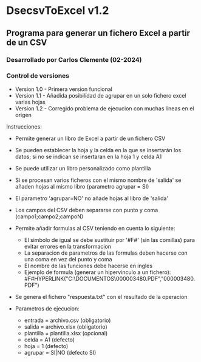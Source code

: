 # DsecsvToExcel v1.2
## Programa para generar un fichero Excel a partir de un CSV

### Desarrollado por Carlos Clemente (02-2024)

### Control de versiones
- Version 1.0 - Primera version funcional
- Version 1.1 - Añadida posibilidad de agrupar en un solo fichero excel varias hojas
- Version 1.2 - Corregido problema de ejecucion con muchas lineas en el origen

Instrucciones:
- Permite generar un libro de Excel a partir de un fichero CSV
- Se pueden establecer la hoja y la celda en la que se insertarán los datos; si no se indican se insertaran en la hoja 1 y celda A1
- Se puede utilizar un libro personalizado como plantilla
- Si se procesan varios ficheros con el mismo nombre de 'salida' se añaden hojas al mismo libro (parametro agrupar = SI)
- El parametro 'agrupar=NO' no añade hojas al libro de 'salida'
- Los campos del CSV deben separarse con punto y coma (campo1;campo2;campoN)
- Permite añadir formulas al CSV teniendo en cuenta lo siguiente:
	* El simbolo de igual se debe sustituir por '#F#' (sin las comillas) para evitar errores en la transformacion
	* La separacion de parametros de las formulas deben hacerse con una coma en vez del punto y coma
	* El nombre de las funciones debe hacerse en ingles
	* Ejemplo de formula (generar un hipervinculo a un fichero): #F#HYPERLINK("C:\DOCUMENTOS\000003480.PDF","000003480.PDF")
- Se genera el fichero "respuesta.txt" con el resultado de la operacion
	
- Parametros de ejecucion:
	* entrada = archivo.csv (obligatorio)
	* salida = archivo.xlsx (obligatorio)
	* plantilla = plantilla.xlsx (opcional)
	* celda = A1 (defecto)
	* hoja = 1 (defecto)
	* agrupar = SI|NO (defecto SI)
	
